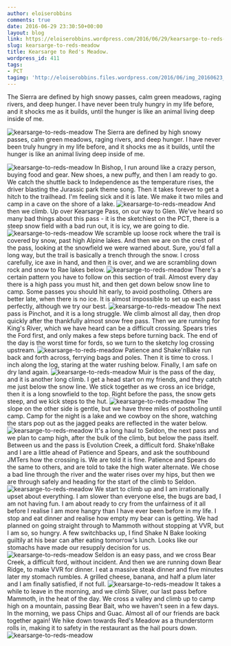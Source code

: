 ```yaml
---
author: eloiserobbins
comments: true
date: 2016-06-29 23:30:50+00:00
layout: blog
link: https://eloiserobbins.wordpress.com/2016/06/29/kearsarge-to-reds-meadow/
slug: kearsarge-to-reds-meadow
title: Kearsarge to Red's Meadow.
wordpress_id: 411
tags:
- PCT
tagimg: 'http://eloiserobbins.files.wordpress.com/2016/06/img_20160623_161320.jpg'
---
```


The Sierra are defined by high snowy passes, calm green meadows, raging rivers, and deep hunger. I have never been truly hungry in my life before, and it shocks me as it builds, until the hunger is like an animal living deep inside of me.


![kearsarge-to-reds-meadow](http://eloiserobbins.files.wordpress.com/2016/06/img_20160623_161320.jpg)
The Sierra are defined by high snowy passes, calm green meadows, raging rivers, and deep hunger. I have never been truly hungry in my life before, and it shocks me as it builds, until the hunger is like an animal living deep inside of me.

![kearsarge-to-reds-meadow](http://eloiserobbins.files.wordpress.com/2016/06/wp-1467209173045.jpg)
In Bishop, I run around like a crazy person, buying food and gear. New shoes, a new puffy, and then I am ready to go. We catch the shuttle back to Independence as the temperature rises, the driver blasting the Jurassic park theme song. Then it takes forever to get a hitch to the trailhead. I'm feeling sick and it is late. We make it two miles and camp in a cave on the shore of a lake.
![kearsarge-to-reds-meadow](http://eloiserobbins.files.wordpress.com/2016/06/wp-1467209323113.jpg)
And then we climb. Up over Kearsarge Pass, on our way to Glen. We've heard so many bad things about this pass - it is the sketchiest on the PCT, there is a steep snow field with a bad run out, it is icy, we are going to die.
![kearsarge-to-reds-meadow](http://eloiserobbins.files.wordpress.com/2016/06/wp-1467209563406.jpg)
We scramble up loose rock where the trail is covered by snow, past high Alpine lakes. And then we are on the crest of the pass, looking at the snowfield we were warned about. Sure, you'd fall a long way, but the trail is basically a trench through the snow. I cross carefully, ice axe in hand, and then it is over, and we are scrambling down rock and snow to Rae lakes below.
![kearsarge-to-reds-meadow](http://eloiserobbins.files.wordpress.com/2016/06/wp-1467209883873.jpg)
There's a certain pattern you have to follow on this section of trail. Almost every day there is a high pass you must hit, and then get down below snow line to camp. Some passes you should hit early, to avoid postholing. Others are better late, when there is no ice. It is almost impossible to set up each pass perfectly, although we try our best.
![kearsarge-to-reds-meadow](http://eloiserobbins.files.wordpress.com/2016/06/wp-1467227670106.jpg)
The next pass is Pinchot, and it is a long struggle. We climb almost all day, then drop quickly after the thankfully almost snow free pass. Then we are running for King's River, which we have heard can be a difficult crossing. Spears tries the Ford first, and only makes a few steps before turning back. The end of the day is the worst time for fords, so we turn to the sketchy log crossing upstream.
![kearsarge-to-reds-meadow](http://eloiserobbins.files.wordpress.com/2016/06/wp-1467227878322.jpg)
Patience and Shake'nBake run back and forth across, ferrying bags and poles. Then it is time to cross. I inch along the log, staring at the water rushing below. Finally, I am safe on dry land again.
![kearsarge-to-reds-meadow](http://eloiserobbins.files.wordpress.com/2016/06/wp-1467228344453.jpg)
Muir is the pass of the day, and it is another long climb. I get a head start on my friends, and they catch me just below the snow line. We stick together as we cross an ice bridge, then it is a long snowfield to the top. Right before the pass, the snow gets steep, and we kick steps to the hut.
![kearsarge-to-reds-meadow](http://eloiserobbins.files.wordpress.com/2016/06/wp-1467228510711.jpg)
The slope on the other side is gentle, but we have three miles of postholing until camp. Camp for the night is a lake and we cowboy on the shore, watching the stars pop out as the jagged peaks are reflected in the water below.
![kearsarge-to-reds-meadow](http://eloiserobbins.files.wordpress.com/2016/06/wp-1467228626772.jpg)
It's a long haul to Seldon, the next pass and we plan to camp high, after the bulk of the climb, but below the pass itself. Between us and the pass is Evolution Creek, a difficult ford. Shake'nBake and I are a little ahead of Patience and Spears, and ask the southbound JMTers how the crossing is. We are told it is fine. Patience and Spears do the same to others, and are told to take the high water alternate. We chose a bad line through the river and the water rises over my hips, but then we are through safely and heading for the start of the climb to Seldon.
![kearsarge-to-reds-meadow](http://eloiserobbins.files.wordpress.com/2016/06/wp-1467229725977.jpg)
We start to climb up and I am irrationally upset about everything. I am slower than everyone else, the bugs are bad, I am not having fun. I am about ready to cry from the unfairness of it all before I realise I am more hangry than I have ever been before in my life. I stop and eat dinner and realise how empty my bear can is getting. We had planned on going straight through to Mammoth without stopping at VVR, but I am so, so hungry. A few switchbacks up, I find Shake N Bake looking guiltily at his bear can after eating tomorrow's lunch. Looks like our stomachs have made our resupply decision for us.
![kearsarge-to-reds-meadow](http://eloiserobbins.files.wordpress.com/2016/06/wp-1467231310894.jpg)
Seldon is an easy pass, and we cross Bear Creek, a difficult ford, without incident. And then we are running down Bear Ridge, to make VVR for dinner. I eat a massive steak dinner and five minutes later my stomach rumbles. A grilled cheese, banana, and half a plum later and I am finally satisfied, if not full.
![kearsarge-to-reds-meadow](http://eloiserobbins.files.wordpress.com/2016/06/wp-1467232261954.jpg)
It takes a while to leave in the morning, and we climb Silver, our last pass before Mammoth, in the heat of the day. We cross a valley and climb up to camp high on a mountain, passing Bear Bait, who we haven't seen in a few days. In the morning, we pass Chips and Guac. Almost all of our friends are back together again! We hike down towards Red's Meadow as a thunderstorm rolls in, making it to safety in the restaurant as the hail pours down.
![kearsarge-to-reds-meadow](http://eloiserobbins.files.wordpress.com/2016/06/wp-1467232840744.jpg)
